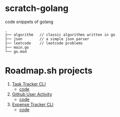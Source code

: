 # scratch-golang
code snippets of golang

```
.
├── algorithm   // classic algorithms written in go
├── json        // a simple json parser
├── leetcode    // leetcode problems
├── main.go
└── go.mod

```

# Roadmap.sh projects
1. [Task Tracker CLI](https://roadmap.sh/projects/task-tracker)
   * [code](https://github.com/HarveyTvT/scratch-golang/tree/master/roadmapsh/tasktracker)
2. [Github User Activity](https://roadmap.sh/projects/github-user-activity)
   * [code](https://github.com/HarveyTvT/scratch-golang/tree/master/roadmapsh/githubuseractivity)
3. [Expense Tracker CLI](https://roadmap.sh/projects/expense-tracker)
   * [code](https://github.com/HarveyTvT/scratch-golang/tree/master/roadmapsh/expensetracker)
